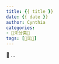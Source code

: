 ```yaml
---
title: {{ title }}
date: {{ date }}
author: Cynthia
categories: 
- 🐰未分类🐰
tags: [🍓无🍓]
---
```


🐰
...
<!--more-->